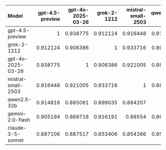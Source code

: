 | Model              |   gpt-4.5-preview |   gpt-4o-2025-03-26 |   grok-2-1212 |   mistral-small-2503 |   qwen2.5-32b |   gemini-2.0-flash |   claude-3-5-sonnet |     SUM |
|:-------------------|------------------:|--------------------:|--------------:|---------------------:|--------------:|-------------------:|--------------------:|--------:|
| gpt-4.5-preview    |          1        |            0.938775 |      0.912124 |             0.916448 |      0.914816 |           0.905194 |            0.887106 | 6.47446 |
| grok-2-1212        |          0.912124 |            0.906386 |      1        |             0.933716 |      0.899035 |           0.916191 |            0.853406 | 6.42086 |
| gpt-4o-2025-03-26  |          0.938775 |            1        |      0.906386 |             0.921005 |      0.885061 |           0.868718 |            0.887517 | 6.40746 |
| mistral-small-2503 |          0.916448 |            0.921005 |      0.933716 |             1        |      0.884207 |           0.88554  |            0.854386 | 6.3953  |
| qwen2.5-32b        |          0.914816 |            0.885061 |      0.899035 |             0.884207 |      1        |           0.866024 |            0.854611 | 6.30375 |
| gemini-2.0-flash   |          0.905194 |            0.868718 |      0.916191 |             0.88554  |      0.866024 |           1        |            0.846006 | 6.28767 |
| claude-3-5-sonnet  |          0.887106 |            0.887517 |      0.853406 |             0.854386 |      0.854611 |           0.846006 |            1        | 6.18303 |